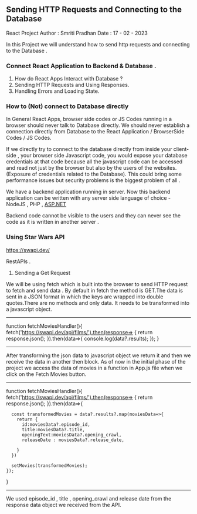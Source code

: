 ## Sending HTTP Requests and Connecting to the Database 
React Project
Author : Smriti Pradhan
Date : 17 - 02 - 2023 

In this Project we will understand how to send http requests and connecting to the Database .

### Connect React Application to Backend & Database .

1. How do React Apps Interact with Database ?
2. Sending HTTP Requests and Using Responses.
3. Handling Errors and Loading State.

### How to (Not) connect to Database directly

In General React Apps, browser side codes or JS Codes running in a browser should never talk to Database directly. We should never establish a connection directly from Database to the React Application / BrowserSide Codes / JS Codes.

If we directly try to connect to the database directly from inside your client-side , your browser side Javascript code, you would expose your database credentials at that code because all the javascript code can be accessed and read not just by the browser but also by the users of the websites.(Exposure of credentials related to the Database). This could bring some performance issues but security problems is the biggest problem of all .

We have a backend application running in server. Now this backend application can be written with any server side language of choice - NodeJS , PHP , [ASP.NET](http://ASP.NET) 

Backend code cannot be visible to the users and they can never see the code as it is written in another server .

### Using Star Wars API

https://swapi.dev/

RestAPIs . 

1. Sending a Get Request

We will be using fetch which is built into the browser to send HTTP request to fetch and send data . By default in fetch the method is GET.The data is sent in a JSON format in which the keys are wrapped into double quotes.There are no methods and only data. It needs to be transformed into a javascript object.

-------------------------------------------------------------------

function fetchMoviesHandler(){
    fetch('https://swapi.dev/api/films/').then(response=> {
     return response.json();
    }).then(data=>{
      console.log(data?.results);
    });
}

-------------------------------------------------------------------
After transforming the json data to javascript object we return it and then we receive the data in another then block. As of now in the initial phase of the project we access the data of movies in a function in App.js file when we click on the Fetch Movies button.

-------------------------------------------------------------------

function fetchMoviesHandler(){
    fetch('https://swapi.dev/api/films/').then(response=> {
     return response.json();
    }).then(data=>{

      const transformedMovies = data?.results?.map(moviesData=>{
        return {
          id:moviesData?.episode_id,
          title:moviesData?.title,
          openingText:moviesData?.opening_crawl,
          releaseDate : moviesData?.release_date,

        }
      })

      setMovies(transformedMovies);
    });
  }

  -------------------------------------------------------------------
  We used episode_id , title , opening_crawl and release date from the response data object we received from the API.